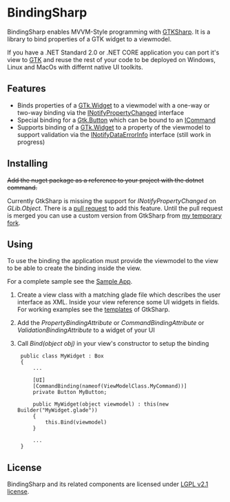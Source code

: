 # BindingSharp # 

BindingSharp enables MVVM-Style programming with [GTKSharp][]. It is a library to bind properties of a GTK widget to a viewmodel. 

If you have a .NET Standard 2.0 or .NET CORE application you can port it's view to [GTK][] and reuse the rest of your code to be deployed on Windows, Linux and MacOs with differnt native UI toolkits.

[GtkSharp]: https://github.com/GtkSharp/GtkSharp
[Gtk]: https://gtk.org

## Features ##
 * Binds properties of a [GTk.Widget][] to a viewmodel with a one-way or two-way binding via the [INotifyPropertyChanged][] interface
 * Special binding for a [Gtk.Button][] which can be bound to an [ICommand][]
 * Supports binding of a [GTk.Widget][] to a property of the viewmodel to support validation via the [INotifyDataErrorInfo][] interface (still work in progress)

 [Gtk.Widget]: https://developer.gnome.org/gtk3/stable/GtkWidget.html
 [Gtk.Button]: https://developer.gnome.org/gtk3/stable/GtkButton.html
 [ICommand]: https://docs.microsoft.com/de-de/dotnet/api/system.windows.input.icommand?view=netstandard-2.0
 [INotifyPropertyChanged]: https://docs.microsoft.com/de-de/dotnet/api/system.componentmodel.inotifypropertychanged?view=netstandard-2.0
 [INotifyDataErrorInfo]: https://docs.microsoft.com/de-de/dotnet/api/system.componentmodel.inotifydataerrorinfo?view=netstandard-2.0

## Installing ##
~~Add the nuget package as a reference to your project with the dotnet command.~~

Currently GtkSharp is missing the support for _INotifyPropertyChanged_ on _GLib.Object_. There is a [pull request][1] to add this feature. Until the pull request is merged you can use a custom version from GtkSharp from [my temporary fork][2].

[1]: https://github.com/GtkSharp/GtkSharp/pull/103
[2]: https://github.com/badcel/GtkSharp/tree/InterfaceSupport

## Using ##
To use the binding the application must provide the viewmodel to the view to be able to create the binding inside the view.

For a complete sample see the [Sample App](View).

1. Create a view class with a matching glade file which describes the user interface as XML. Inside your view reference some UI widgets in fields. For working examples see the [templates][] of GtkSharp.
2. Add the _PropertyBindingAttribute_ or _CommandBindingAttribute_ or _ValidationBindingAttribute_ to a widget of your UI
3. Call _Bind(object obj)_ in your view's constructor to setup the binding
    
        public class MyWidget : Box
        {
            ...

            [UI]
            [CommandBinding(nameof(ViewModelClass.MyCommand))]
            private Button MyButton;

            public MyWidget(object viewmodel) : this(new Builder("MyWidget.glade")) 
            { 
                this.Bind(viewmodel)
            }

            ...
        }
[templates]: https://github.com/GtkSharp/GtkSharp/tree/master/Source/Templates/GtkSharp.Template.CSharp/content

## License ##
BindingSharp and its related components are licensed under [LGPL v2.1 license](LICENSE).
